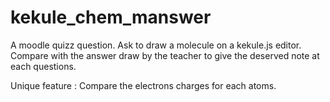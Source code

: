 # kekule_chem_manswer
A moodle quizz question. Ask to draw a molecule on a kekule.js editor. 
Compare with the answer draw by the teacher to give the deserved note at each questions.

Unique feature : Compare the electrons charges for each atoms.
